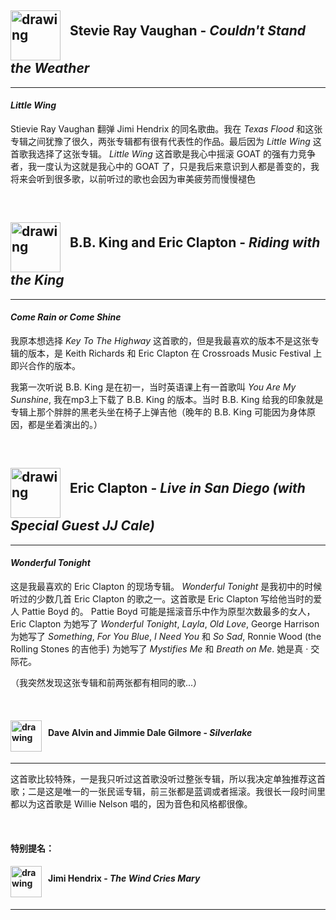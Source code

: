 ## <img src="https://images-na.ssl-images-amazon.com/images/I/91HeKLNbISL._SL1500_.jpg" alt="drawing" style="height:80px;" align="middle"/> &nbsp; Stevie Ray Vaughan - _Couldn't Stand the Weather_
------
#### _Little Wing_
Stievie Ray Vaughan 翻弹 Jimi Hendrix 的同名歌曲。我在 _Texas Flood_ 和这张专辑之间犹豫了很久，两张专辑都有很有代表性的作品。最后因为 _Little Wing_ 这首歌我选择了这张专辑。 _Little Wing_ 这首歌是我心中摇滚 GOAT 的强有力竞争者，我一度认为这就是我心中的 GOAT 了，只是我后来意识到人都是善变的，我将来会听到很多歌，以前听过的歌也会因为审美疲劳而慢慢褪色

&nbsp;

## <img src="https://images-na.ssl-images-amazon.com/images/I/81jzng9kIUL._SL1448_.jpg" alt="drawing" style="height:80px;" align="middle"/> &nbsp; B.B. King and Eric Clapton - _Riding with the King_
------
#### _Come Rain or Come Shine_
我原本想选择 _Key To The Highway_ 这首歌的，但是我最喜欢的版本不是这张专辑的版本，是 Keith Richards 和 Eric Clapton 在 Crossroads Music Festival 上即兴合作的版本。

我第一次听说 B.B. King 是在初一，当时英语课上有一首歌叫 _You Are My Sunshine_, 我在mp3上下载了 B.B. King 的版本。当时 B.B. King 给我的印象就是专辑上那个胖胖的黑老头坐在椅子上弹吉他（晚年的 B.B. King 可能因为身体原因，都是坐着演出的。）

&nbsp;

## <img src="https://images-na.ssl-images-amazon.com/images/I/71Wo5mf7ImL._SL1213_.jpg" alt="drawing" style="height:80px;" align="middle"/> &nbsp; Eric Clapton - _Live in San Diego (with Special Guest JJ Cale)_
------
#### _Wonderful Tonight_
这是我最喜欢的 Eric Clapton 的现场专辑。 _Wonderful Tonight_ 是我初中的时候听过的少数几首 Eric Clapton 的歌之一。这首歌是 Eric Clapton 写给他当时的爱人 Pattie Boyd 的。 Pattie Boyd 可能是摇滚音乐中作为原型次数最多的女人，Eric Clapton 为她写了 _Wonderful Tonight_, _Layla_, _Old Love_, George Harrison 为她写了 _Something_, _For You Blue_, _I Need You_ 和 _So Sad_, Ronnie Wood (the Rolling Stones 的吉他手) 为她写了 _Mystifies Me_ 和 _Breath on Me_. 她是真 · 交际花。

（我突然发现这张专辑和前两张都有相同的歌...）

&nbsp;

#### <img src="https://f4.bcbits.com/img/a2615219683_10.jpg" alt="drawing" style="height:50px;" align="middle"/> &nbsp; Dave Alvin and Jimmie Dale Gilmore - _Silverlake_
------
这首歌比较特殊，一是我只听过这首歌没听过整张专辑，所以我决定单独推荐这首歌；二是这是唯一的一张民谣专辑，前三张都是蓝调或者摇滚。我很长一段时间里都以为这首歌是 Willie Nelson 唱的，因为音色和风格都很像。

&nbsp;

#### 特别提名：
#### <img src="https://upload.wikimedia.org/wikipedia/commons/3/33/Are_You_Experienced_-_US_cover-edit.jpg" alt="drawing" style="height:50px;" align="middle"/> &nbsp; Jimi Hendrix - _The Wind Cries Mary_
------
